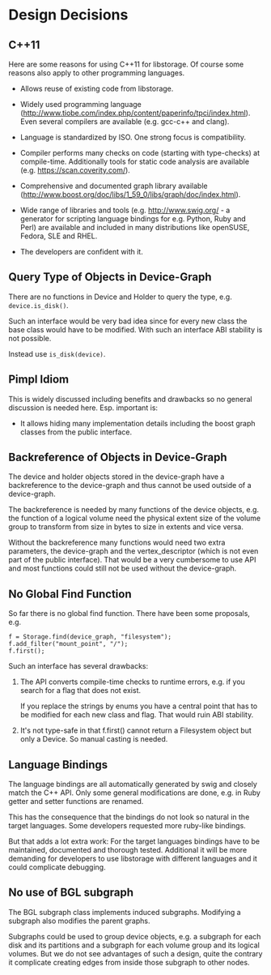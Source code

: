 
Design Decisions
================


C++11
-----

Here are some reasons for using C++11 for libstorage. Of course some reasons
also apply to other programming languages.

- Allows reuse of existing code from libstorage.

- Widely used programming language
  (http://www.tiobe.com/index.php/content/paperinfo/tpci/index.html). Even
  several compilers are available (e.g. gcc-c++ and clang).

- Language is standardized by ISO. One strong focus is compatibility.

- Compiler performs many checks on code (starting with type-checks) at
  compile-time. Additionally tools for static code analysis are available
  (e.g. https://scan.coverity.com/).

- Comprehensive and documented graph library available
  (http://www.boost.org/doc/libs/1_59_0/libs/graph/doc/index.html).

- Wide range of libraries and tools (e.g. http://www.swig.org/ - a generator
  for scripting language bindings for e.g. Python, Ruby and Perl) are
  available and included in many distributions like openSUSE, Fedora, SLE and
  RHEL.

- The developers are confident with it.


Query Type of Objects in Device-Graph
-------------------------------------

There are no functions in Device and Holder to query the type,
e.g. ```device.is_disk()```.

Such an interface would be very bad idea since for every new class the base
class would have to be modified. With such an interface ABI stability is not
possible.

Instead use ```is_disk(device)```.


Pimpl Idiom
-----------

This is widely discussed including benefits and drawbacks so no general
discussion is needed here. Esp. important is:

- It allows hiding many implementation details including the boost graph
  classes from the public interface.


Backreference of Objects in Device-Graph
----------------------------------------

The device and holder objects stored in the device-graph have a backreference
to the device-graph and thus cannot be used outside of a device-graph.

The backreference is needed by many functions of the device objects, e.g. the
function of a logical volume need the physical extent size of the volume group
to transform from size in bytes to size in extents and vice versa.

Without the backreference many functions would need two extra parameters, the
device-graph and the vertex_descriptor (which is not even part of the public
interface). That would be a very cumbersome to use API and most functions
could still not be used without the device-graph.


No Global Find Function
-----------------------

So far there is no global find function. There have been some proposals, e.g.

```
f = Storage.find(device_graph, "filesystem");
f.add_filter("mount_point", "/");
f.first();
```

Such an interface has several drawbacks:

1. The API converts compile-time checks to runtime errors, e.g. if you search
   for a flag that does not exist.

   If you replace the strings by enums you have a central point that has to be
   modified for each new class and flag. That would ruin ABI stability.

2. It's not type-safe in that f.first() cannot return a Filesystem object but
   only a Device. So manual casting is needed.


Language Bindings
-----------------

The language bindings are all automatically generated by swig and closely
match the C++ API. Only some general modifications are done, e.g. in Ruby
getter and setter functions are renamed.

This has the consequence that the bindings do not look so natural in the
target languages. Some developers requested more ruby-like bindings.

But that adds a lot extra work: For the target languages bindings have to be
maintained, documented and thorough tested. Additional it will be more
demanding for developers to use libstorage with different languages and it
could complicate debugging.


No use of BGL subgraph
----------------------

The BGL subgraph class implements induced subgraphs. Modifying a subgraph also
modifies the parent graphs.

Subgraphs could be used to group device objects, e.g. a subgraph for each disk
and its partitions and a subgraph for each volume group and its logical
volumes. But we do not see advantages of such a design, quite the contrary it
complicate creating edges from inside those subgraph to other nodes.
